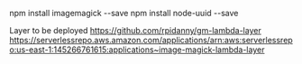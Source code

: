 npm install imagemagick --save
npm install node-uuid --save

Layer to be deployed
https://github.com/rpidanny/gm-lambda-layer
https://serverlessrepo.aws.amazon.com/applications/arn:aws:serverlessrepo:us-east-1:145266761615:applications~image-magick-lambda-layer